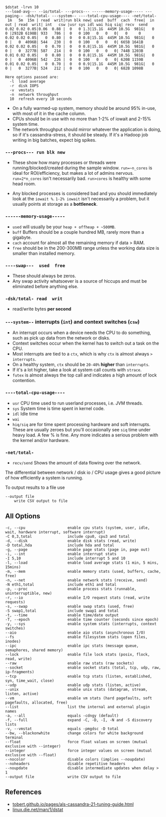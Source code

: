 ```console
$dstat -lrvn 10
---load-avg--- --io/total- ---procs--- ------memory-usage----- ---paging-- -dsk/total- ---system-- ----total-cpu-usage---- -net/total-
 1m   5m  15m | read  writ|run blk new| used  buff  cach  free|  in   out | read  writ| int   csw |usr sys idl wai hiq siq| recv  send
0.02 0.02 0.05|0.06  0.88 |  0   0 1.3|15.1G  445M 10.5G  981G|   0     0 |2932B 6198B| 933   786 |  0   0 100   0   0   0|   0     0
0.02 0.02 0.05|   0  0.80 |  0   0 0.8|15.1G  445M 10.5G  981G|   0     0 |   0  4096B| 544   230 |  0   0 100   0   0   0| 665B 1641B
0.02 0.02 0.05|   0  0.70 |  0   0 0.8|15.1G  445M 10.5G  981G|   0     0 |   0  3277B| 587   214 |  0   0 100   0   0   0| 744B 1203B
0.01 0.02 0.05|   0  0.80 |  0   0 0.8|15.1G  445M 10.5G  981G|   0     0 |   0  4096B| 542   226 |  0   0 100   0   0   0| 620B 1159B
0.01 0.02 0.05|   0  0.70 |  0   0 0.9|15.1G  445M 10.5G  981G|   0     0 |   0  3277B| 524   212 |  0   0 100   0   0   0| 682B 1098B
```

```text
Here options passed are:
  -l  load average
  -r  disk IOPS
  -v  vmstats
  -n  network throughput
  10  refresh every 10 seconds
```

* On a fully warmed-up system, memory should be around 95% in-use,
  with most of it in the cache column.
* CPUs should be in use with no more than 1-2% of iowait and 2-15% system time.
* The network throughput should mirror whatever the application is doing,
  so if it's cassandra-stress, it should be steady. If it's a Hadoop job
  writing in big batches, expect big spikes.


### `---procs--- run blk new`

* These show how many processes or threads were running/blocked/created
  during the sample window. `run=~n_cores` is ideal for ROI/efficiency,
  but makes a lot of admins nervous. `run=2*n_cores` isn't necessarily
  bad. `run>cores` is healthy with some head room.

* Any blocked processes is considered bad and you should immediately
  look at the `iowait %`. `1-2% iowait` isn't necessarily a problem,
  but it usually points at storage as a __bottleneck__.

### `------memory-usage-----`

* `used` will usually be your `heap + offheap + ~500MB`.
* `buff` Buffers should be a couple hundred MB, rarely more than a gigabyte.
* `cach` account for almost all the remaining memory if data > RAM.
* `free` should be in the 200-300MB range unless the working data size is smaller than installed memory.

### `----swap---  used  free`

* These should always be zeros.
* Any swap activity whatsoever is a source of hiccups and must be eliminated before anything else.

### `-dsk/total- read  writ`

* read/write bytes __per second__

### `---system--` interrupts (`int`) and context switches (`csw`)
* An interrupt occurs when a device needs the CPU to do something, such as pick up data from the network or disks.
* Context switches occur when the kernel has to switch out a task on the CPU.
* Most interrupts are tied to a `ctx`, which is why `ctx` is almost always `> interrupts`.
* On a healthy system, `ctx` should be `20-40%` __higher__ than `interrupts`.
* If it's a lot higher, take a look at system call counts with `strace`.
* `futex` is almost always the top call and indicates a high amount of lock contention.

### `----total-cpu-usage----`
* `usr` CPU time used to run userland processes, i.e. JVM threads.
* `sys` System time is time spent in kernel code.
* `idl` Idle time
* `wai`
* `hiq/siq` are for time spent processing hardware and soft interrupts.
  These are usually zeroes but you'll occasionally see `siq` time under heavy load.
  A few % is fine. Any more indicates a serious problem with the kernel and/or hardware.

### `-net/total-`
* `recv/send` Shows the amount of data flowing over the network.

The differential between network / disk io / CPU usage gives a good picture of how efficiently a system is running.

To output results to a file use

```text
--output file
    write CSV output to file
```

## All Options

```text
-c, --cpu                   enable cpu stats (system, user, idle, wait, hardware interrupt, software interrupt) 
-C 0,3,total                include cpu0, cpu3 and total 
-d, --disk                  enable disk stats (read, write) 
-D total,hda                include hda and total 
-g, --page                  enable page stats (page in, page out) 
-i, --int                   enable interrupt stats 
-I 5,10                     include interrupt 5 and 10 
-l, --load                  enable load average stats (1 min, 5 mins, 15mins) 
-m, --mem                   enable memory stats (used, buffers, cache, free) 
-n, --net                   enable network stats (receive, send) 
-N eth1,total               include eth1 and total 
-p, --proc                  enable process stats (runnable, uninterruptible, new) 
-r, --io                    enable I/O request stats (read, write requests) 
-s, --swap                  enable swap stats (used, free) 
-S swap1,total              include swap1 and total 
-t, --time                  enable time/date output 
-T, --epoch                 enable time counter (seconds since epoch) 
-y, --sys                   enable system stats (interrupts, context switches) 
--aio                       enable aio stats (asynchronous I/O)
--fs                        enable filesystem stats (open files, inodes)
--ipc                       enable ipc stats (message queue, semaphores, shared memory)
--lock                      enable file lock stats (posix, flock, read, write)
--raw                       enable raw stats (raw sockets)
--socket                    enable socket stats (total, tcp, udp, raw, ip-fragments) 
--tcp                       enable tcp stats (listen, established, syn, time_wait, close)
--udp                       enable udp stats (listen, active)
--unix                      enable unix stats (datagram, stream, listen, active)
--vm                        enable vm stats (hard pagefaults, soft pagefaults, allocated, free)
--list                      list the internal and external plugin names
-a, --all                   equals -cdngy (default) 
-f, --full                  expand -C, -D, -I, -N and -S discovery lists 
-v, --vmstat                equals -pmgdsc -D total 
--bw, --blackonwhite        change colors for white background terminal 
--float                     force float values on screen (mutual exclusive with --integer) 
--integer                   force integer values on screen (mutual exclusive with --float) 
--nocolor                   disable colors (implies --noupdate) 
--noheaders                 disable repetitive headers 
--noupdate                  disable intermediate updates when delay > 1 
--output file               write CSV output to file 
```

## References
* [tobert.github.io/pages/als-cassandra-21-tuning-guide.html](https://tobert.github.io/pages/als-cassandra-21-tuning-guide.html)
* [linux.die.net/man/1/dstat](https://linux.die.net/man/1/dstat)
